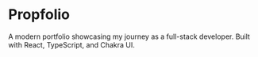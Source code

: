 # Propfolio
A modern portfolio showcasing my journey as a full-stack developer. Built with React, TypeScript, and Chakra UI.
